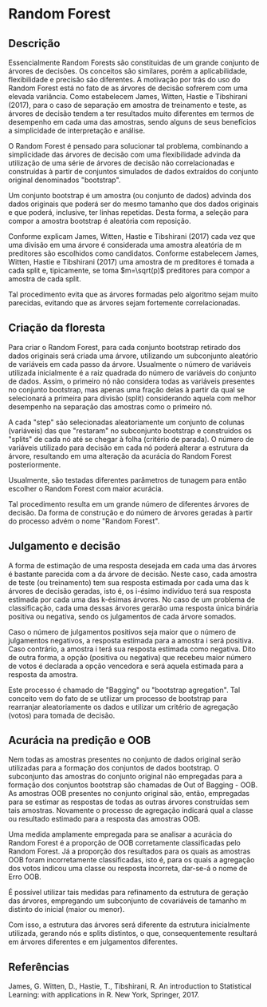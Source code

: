 # Random Forest

## Descrição

Essencialmente Random Forests são constituidas de um grande conjunto de árvores de decisões. Os conceitos são similares, porém a aplicabilidade, flexibilidade e precisão são diferentes. A motivação por trás do uso do Random Forest está no fato de as árvores de decisão sofrerem com uma elevada variância. Como estabelecem James, Witten, Hastie e Tibshirani (2017), para o caso de separação em amostra de treinamento e teste, as árvores de decisão tendem a ter resultados muito diferentes em termos de desempenho em cada uma das amostras, sendo alguns de seus benefícios a simplicidade de interpretação e análise.

O Random Forest é pensado para solucionar tal problema, combinando a simplicidade das árvores de decisão com uma flexibilidade advinda da utilização de uma série de árvores de decisão não correlacionadas e construídas à partir de conjuntos simulados de dados extraídos do conjunto original denominados "bootstrap".

Um conjunto bootstrap é um amostra (ou conjunto de dados) advinda dos dados originais que poderá ser do mesmo tamanho que dos dados originais e que poderá, inclusive, ter linhas repetidas. Desta forma, a seleção para compor a amostra bootstrap é aleatória com reposição.

Conforme explicam James, Witten, Hastie e Tibshirani (2017) cada vez que uma divisão em uma árvore é considerada uma amostra aleatória de m preditores são escolhidos como candidatos. Conforme estabelecem James, Witten, Hastie e Tibshirani (2017) uma amostra de m preditores é tomada a cada split e, tipicamente, se toma $m=\sqrt(p)$ preditores para compor a amostra de cada split.

Tal procedimento evita que as árvores formadas pelo algoritmo sejam muito parecidas, evitando que as árvores sejam fortemente correlacionadas.

## Criação da floresta

Para criar o Random Forest, para cada conjunto bootstrap retirado dos dados originais será criada uma árvore, utilizando um subconjunto aleatório de variáveis em cada passo da árvore. Usualmente o número de variáveis utilizada inicialmente é a raiz quadrada do número de variáveis do conjunto de dados. Assim, o primeiro nó não considera todas as variáveis presentes no conjunto bootstrap, mas apenas uma fração delas à partir da qual se selecionará a primeira para divisão (split) considerando aquela com melhor desempenho na separação das amostras como o primeiro nó.

A cada "step" são selecionadas aleatoriamente um conjunto de colunas (variáveis) das que "restaram" no subconjunto bootstrap e construidos os "splits" de cada nó até se chegar à folha (critério de parada). O número de variáveis utilizado para decisão em cada nó poderá alterar a estrutura da árvore, resultando em uma alteração da acurácia do Random Forest posteriormente.

Usualmente, são testadas diferentes parâmetros de tunagem para então escolher o Random Forest com maior acurácia.

Tal procedimento resulta em um grande número de diferentes árvores de decisão. Da forma de construção e do número de árvores geradas à partir do processo advém o nome "Random Forest".

## Julgamento e decisão

A forma de estimação de uma resposta desejada em cada uma das árvores é bastante parecida com a da árvore de decisão. Neste caso, cada amostra de teste (ou treinamento) tem sua resposta estimada por cada uma das k árvores de decisão geradas, isto é, os i-ésimo indivíduo terá sua resposta estimada por cada uma das k-ésimas árvores. No caso de um problema de classificação, cada uma dessas árvores gerarão uma resposta única binária positiva ou negativa, sendo os julgamentos de cada árvore somados.

Caso o número de julgamentos positivos seja maior que o número de julgamentos negativos, a resposta estimada para a amostra i será positiva. Caso contrário, a amostra i terá sua resposta estimada como negativa. Dito de outra forma, a opção (positiva ou negativa) que recebeu maior número de votos é declarada a opção vencedora e será aquela estimada para a resposta da amostra.

Este processo é chamado de "Bagging" ou "bootstrap agregation". Tal conceito vem do fato de se utilizar um processo de bootstrap para rearranjar aleatoriamente os dados e utilizar um critério de agregação (votos) para tomada de decisão.

## Acurácia na predição e OOB

Nem todas as amostras presentes no conjunto de dados original serão utilizadas para a formação dos conjuntos de dados bootstrap. O subconjunto das amostras do conjunto original não empregadas para a formação dos conjuntos bootstrap são chamadas de Out of Bagging - OOB. As amostras OOB presentes no conjunto original são, então, empregadas para se estimar as respostas de todas as outras árvores construídas sem tais amostras. Novamente o processo de agregação indicará qual a classe ou resultado estimado para a resposta das amostras OOB.

Uma medida amplamente empregada para se analisar a acurácia do Random Forest é a proporção de OOB corretamente classificadas pelo Random Forest. Já a proporção dos resultados para os quais as amostras OOB foram incorretamente classificadas, isto é, para os quais a agregação dos votos indicou uma classe ou resposta incorreta, dar-se-á o nome de Erro OOB.

É possível utilizar tais medidas para refinamento da estrutura de geração das árvores, empregando um subconjunto de covariáveis de tamanho m distinto do inicial (maior ou menor).

Com isso, a estrutura das árvores será diferente da estrutura inicialmente utilizada, gerando nós e splits distintos, o que, consequentemente resultará em árvores diferentes e em julgamentos diferentes.

## Referências

James, G. Witten, D., Hastie, T., Tibshirani, R. An introduction to Statistical Learning: with applications in R. New York, Springer, 2017.

